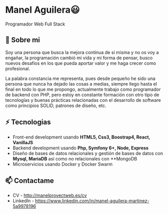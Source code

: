 # Manel Aguilera😃
Programador Web Full Stack

## 🧐 Sobre mi
Soy una persona que busca la mejora continua de sí misma y no os voy a engañar, la programación cambió mi vida y mi forma de pensar, busco nuevos desafios en los que pueda aportar valor y me haga crecer como profesional.

La palabra constancia me representa, pues desde pequeño he sido una persona que nunca ha dejado las cosas a medias, siempre llego hasta el final en todo lo que me propongo, actualmente trabajo como programador de backend con PHP, pero estoy en constante formación con otro tipo de tecnologías y buenas prácticas relacionadas con el desarrollo de software como principios SOLID, patrones de diseño, etc.

## ⚡ Tecnologias

- Front-end development usando **HTML5, Css3, Boostrap4, React, VanillaJS**
- Backend development usando **Php, Symfony 6+, Node, Express**
- Diseño de bases de datos relacionales y gestión de bases de datos con **Mysql, MariaDB** así como no relacionales con **MongoDB
- Microservicios usando Docker y Docker Swarm

## 📫 Contactame
- CV - http://manelproyectweb.es/cv
- LinkedIn - https://www.linkedin.com/in/manel-aguilera-martinez-5a9978196
